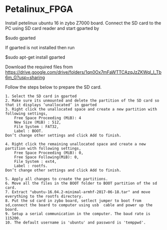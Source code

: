# Petalinux_FPGA

Install petelinux ubuntu 16 in zybo Z7000 board.
Connect the SD card to the PC using SD card reader and start gparted by

$sudo gparted

If gparted is not installed then run

$sudo apt-get install gparted

Download the required files from
https://drive.google.com/drive/folders/1qn0Ox7mFaWTTCAzqJzZKWqI_l_Tb6m_G?usp=sharing

Follow the steps below to prepare the SD card.

    1. Select the SD card in gparted
    2. Make sure its unmounted and delete the partition of the SD card so that it displays ‘unallocated’ in gparted
    3. Right click the unallocated space and create a new partition with following settings, 
	    Free Space Proceeding (MiB): 4
    	New Size (MiB) : 512, 
	    File System : FAT32, 
	    Label : BOOT. 
    Don’t change other settings and click Add to finish.

    4. Right click the remaining unallocated space and create a new partition with following settings, 
	    Free Space Proceeding (MiB): 0,
	    Free Space Following(MiB): 0, 
	    File System : ext4, 
	    Label : rootfs. 
    Don’t change other settings and click Add to finish.

    5. Apply all changes to create the partitions.
    6. Move all the files in the BOOT folder to BOOT partition of the sd card.
    7. Extract "ubuntu-16.04.2-minimal-armhf-2017-06-18.tar" and move everything to the rootfs directory.
    8. Put the sd card in zybo board, setlect jumper to boot from sd,connect the board to computer using usb  cable and power up the board.
    9. Setup a serial communication in the computer. The baud rate is 115200.
    10. The default username is 'ubuntu' and password is 'temppwd'.
